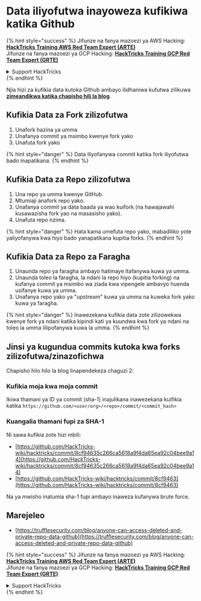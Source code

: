 # Data iliyofutwa inayoweza kufikiwa katika Github

{% hint style="success" %}
Jifunze na fanya mazoezi ya AWS Hacking:<img src="../../.gitbook/assets/image (1).png" alt="" data-size="line">[**HackTricks Training AWS Red Team Expert (ARTE)**](https://training.hacktricks.xyz/courses/arte)<img src="../../.gitbook/assets/image (1).png" alt="" data-size="line">\
Jifunze na fanya mazoezi ya GCP Hacking: <img src="../../.gitbook/assets/image (2).png" alt="" data-size="line">[**HackTricks Training GCP Red Team Expert (GRTE)**<img src="../../.gitbook/assets/image (2).png" alt="" data-size="line">](https://training.hacktricks.xyz/courses/grte)

<details>

<summary>Support HackTricks</summary>

* Angalia [**mpango wa usajili**](https://github.com/sponsors/carlospolop)!
* **Jiunge na** 💬 [**kikundi cha Discord**](https://discord.gg/hRep4RUj7f) au [**kikundi cha telegram**](https://t.me/peass) au **tufuatilie** kwenye **Twitter** 🐦 [**@hacktricks\_live**](https://twitter.com/hacktricks\_live)**.**
* **Shiriki mbinu za hacking kwa kuwasilisha PRs kwa** [**HackTricks**](https://github.com/carlospolop/hacktricks) na [**HackTricks Cloud**](https://github.com/carlospolop/hacktricks-cloud) github repos.

</details>
{% endhint %}

Njia hizi za kufikia data kutoka Github ambayo ilidhaniwa kufutwa zilikuwa [**zimeandikwa katika chapisho hili la blog**](https://trufflesecurity.com/blog/anyone-can-access-deleted-and-private-repo-data-github).

## Kufikia Data za Fork zilizofutwa

1. Unafork hazina ya umma
2. Unafanya commit ya msimbo kwenye fork yako
3. Unafuta fork yako

{% hint style="danger" %}
Data iliyofanywa commit katika fork iliyofutwa bado inapatikana.
{% endhint %}

## Kufikia Data za Repo zilizofutwa

1. Una repo ya umma kwenye GitHub.
2. Mtumiaji anafork repo yako.
3. Unafanya commit ya data baada ya wao kuifork (na hawajawahi kusawazisha fork yao na masasisho yako).
4. Unafuta repo nzima.

{% hint style="danger" %}
Hata kama umefuta repo yako, mabadiliko yote yaliyofanywa kwa hiyo bado yanapatikana kupitia forks.
{% endhint %}

## Kufikia Data za Repo za Faragha

1. Unaunda repo ya faragha ambayo hatimaye itafanywa kuwa ya umma.
2. Unaunda toleo la faragha, la ndani la repo hiyo (kupitia forking) na kufanya commit ya msimbo wa ziada kwa vipengele ambavyo huenda usifanye kuwa ya umma.
3. Unafanya repo yako ya "upstream" kuwa ya umma na kuweka fork yako kuwa ya faragha.

{% hint style="danger" %}
Inawezekana kufikia data zote zilizowekwa kwenye fork ya ndani katika kipindi kati ya kuundwa kwa fork ya ndani na toleo la umma lilipofanywa kuwa la umma.
{% endhint %}

## Jinsi ya kugundua commits kutoka kwa forks zilizofutwa/zinazofichwa

Chapisho hilo hilo la blog linapendekeza chaguzi 2:

### Kufikia moja kwa moja commit

Ikiwa thamani ya ID ya commit (sha-1) inajulikana inawezekana kuifikia katika `https://github.com/<user/org>/<repo>/commit/<commit_hash>`

### Kuangalia thamani fupi za SHA-1

Ni sawa kufikia zote hizi mbili:

* [https://github.com/HackTricks-wiki/hacktricks/commit/8cf94635c266ca5618a9f4da65ea92c04bee9a14](https://github.com/HackTricks-wiki/hacktricks/commit/8cf94635c266ca5618a9f4da65ea92c04bee9a14)
* [https://github.com/HackTricks-wiki/hacktricks/commit/8cf9463](https://github.com/HackTricks-wiki/hacktricks/commit/8cf9463)

Na ya mwisho inatumia sha-1 fupi ambayo inaweza kufanywa brute force.

## Marejeleo

* [https://trufflesecurity.com/blog/anyone-can-access-deleted-and-private-repo-data-github](https://trufflesecurity.com/blog/anyone-can-access-deleted-and-private-repo-data-github)

{% hint style="success" %}
Jifunze na fanya mazoezi ya AWS Hacking:<img src="../../.gitbook/assets/image (1).png" alt="" data-size="line">[**HackTricks Training AWS Red Team Expert (ARTE)**](https://training.hacktricks.xyz/courses/arte)<img src="../../.gitbook/assets/image (1).png" alt="" data-size="line">\
Jifunze na fanya mazoezi ya GCP Hacking: <img src="../../.gitbook/assets/image (2).png" alt="" data-size="line">[**HackTricks Training GCP Red Team Expert (GRTE)**<img src="../../.gitbook/assets/image (2).png" alt="" data-size="line">](https://training.hacktricks.xyz/courses/grte)

<details>

<summary>Support HackTricks</summary>

* Angalia [**mpango wa usajili**](https://github.com/sponsors/carlospolop)!
* **Jiunge na** 💬 [**kikundi cha Discord**](https://discord.gg/hRep4RUj7f) au [**kikundi cha telegram**](https://t.me/peass) au **tufuatilie** kwenye **Twitter** 🐦 [**@hacktricks\_live**](https://twitter.com/hacktricks\_live)**.**
* **Shiriki mbinu za hacking kwa kuwasilisha PRs kwa** [**HackTricks**](https://github.com/carlospolop/hacktricks) na [**HackTricks Cloud**](https://github.com/carlospolop/hacktricks-cloud) github repos.

</details>
{% endhint %}
